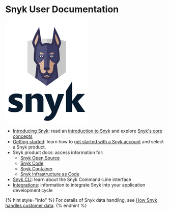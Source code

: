 # Snyk User Documentation

![Patch, our mascot, a developer's best friend.](.gitbook/assets/logo-vertical-black.png)

* [Introducing Snyk](introducing-snyk/): read an [introduction to Snyk](introducing-snyk/introduction-to-snyk/) and explore [Snyk's core concepts](introducing-snyk/snyks-core-concepts/)
* [Getting started](getting-started/): learn how to [get started with a Snyk account](getting-started/getting-started-snyk-products/) and select a Snyk product.
* Snyk product docs: access information for:
  * [Snyk Open Source](products/snyk-open-source/)
  * [Snyk Code](products/snyk-code/)
  * [Snyk Container](products/snyk-container/)
  * [Snyk Infrastructure as Code](products/snyk-infrastructure-as-code/)
* [Snyk CLI](features/snyk-cli/): learn about the Snyk Command-Line interface 
* [Integrations](features/integrations/): information to integrate Snyk into your application development cycle

{% hint style="info" %}
For details of Snyk data handling, see [How Snyk handles customer data](https://snyk.io/wp-content/uploads/Snyk-dataflows-How-Snyk-handles-customer-data.pdf).
{% endhint %}
